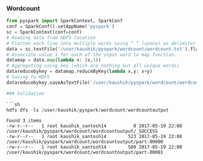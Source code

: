 ### Wordcount

```python
from pyspark import SparkContext, SparkConf
conf = SparkConf().setAppName('pyspark')
sc = SparkContext(conf=conf)
# Reading data from HDFS location
# Flatten each line into multiple words using ” ” (space) as delimiter.
data = sc.textFile('/user/kaushik/pyspark/wordcount/wordcount.txt').flatMap(lambda x: x.split(' '))
# Associate value 1 for each of the input word to map function.
datamap = data.map(lambda x: (x,1))
# Aggregating using key (which are nothing but all unique words)
datareducebykey = datamap.reduceByKey(lambda x,y: x+y)
# Saving to HDFS
datareducebykey.saveAsTextFile('/user/kaushik/pyspark/wordcount/wordcountoutput')

### Validation

```sh
hdfs dfs -ls /user/kaushik/pyspark/wordcount/wordcountoutput
```
```
Found 3 items
-rw-r--r--   1 root kaushik_santosh14          0 2017-05-19 22:08 /user/kaushik/pyspark/wordcount/wordcountoutput/_SUCCESS
-rw-r--r--   1 root kaushik_santosh14        523 2017-05-19 22:08 /user/kaushik/pyspark/wordcount/wordcountoutput/part-00000
-rw-r--r--   1 root kaushik_santosh14        580 2017-05-19 22:08 /user/kaushik/pyspark/wordcount/wordcountoutput/part-00001
```

